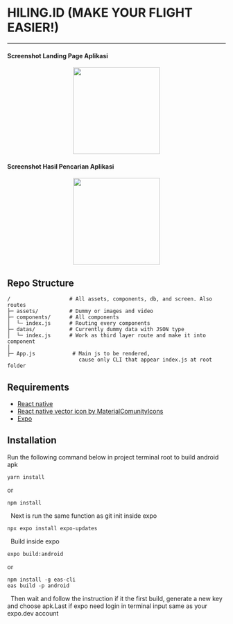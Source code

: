# HILING.ID (MAKE YOUR FLIGHT EASIER!)

---
#### Screenshot Landing Page Aplikasi
<p align="center">
    <img width="200px" src="/assets/SS_Tampilan1.jpg">
</p>

#### Screenshot Hasil Pencarian Aplikasi
<p align="center">
    <img width="200px" src="/assets/SS_Tampilan2.jpg">
</p>

## Repo Structure
```
/                   # All assets, components, db, and screen. Also routes
├─ assets/          # Dummy or images and video
├─ components/      # All components
│  └─ index.js      # Routing every components 
├─ datas/           # Currently dummy data with JSON type 
│  └─ index.js      # Work as third layer route and make it into component 
│
├─ App.js            # Main js to be rendered, 
                       cause only CLI that appear index.js at root folder 
```

## Requirements
- [React native](https://reactnative.dev/)
- [React native vector icon by MaterialComunityIcons](https://materialdesignicons.com/)
- [Expo](https://expo.dev/)


## Installation
Run the following command below in project terminal root to build android apk
```
yarn install
```
or
```
npm install
```
&nbsp;
Next is run the same function as git init inside expo
```
npx expo install expo-updates
```
&nbsp;
Build inside expo
```
expo build:android
```
or
```
npm install -g eas-cli
eas build -p android
```
&nbsp;
Then wait and follow the instruction if it the first build, generate a new key and choose apk.Last if expo need login in terminal input same as your expo.dev account
&nbsp;

